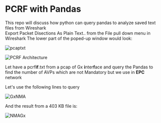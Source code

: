 # PCRF with Pandas
This repo will discuss how python can query pandas to analyze saved text files from Wireshark<br>
Export Packet Disections As Plain Text.. from the File pull down menu in Wireshark
The lower part of the poped-up window would look: 

![pcaptxt](https://user-images.githubusercontent.com/47313728/149603698-df894d38-7379-4f5b-8a78-753958999416.PNG)

![PCRF Architecture](https://user-images.githubusercontent.com/47313728/149600160-c0372717-eda8-41dd-89f7-c55c13923044.PNG)

Let have a pcrf**if**.txt from a pcap of Gx **i**nter**f**ace and query the Pandas to find the number of AVPs which are not Mandatory but we use in **EPC** network

Let's use the following lines to query

![GxNMA](https://user-images.githubusercontent.com/47313728/153114878-fe9ea3b9-5d67-465c-8610-fe9495319e67.PNG)

And the result from a 403 KB file is:

![NMAGx](https://user-images.githubusercontent.com/47313728/153115229-8e842dd1-7b65-4359-bfda-dbe56b4716a1.PNG)
